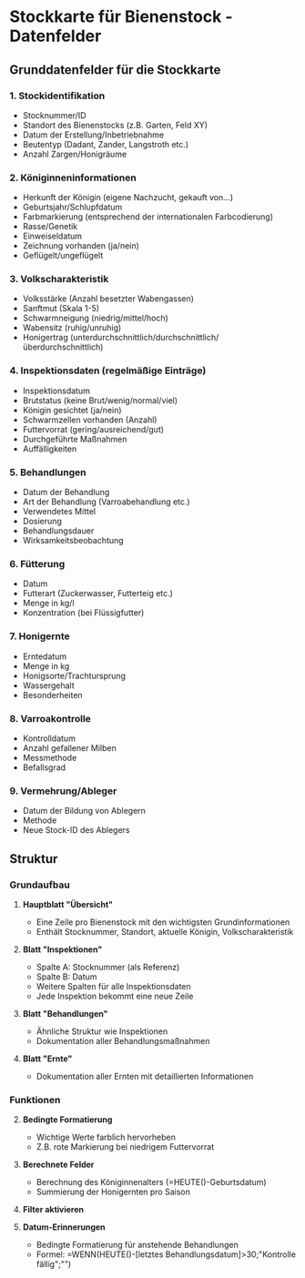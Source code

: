 # Stockkarte für Bienenstock - Datenfelder

## Grunddatenfelder für die Stockkarte

### 1. Stockidentifikation
- Stocknummer/ID
- Standort des Bienenstocks (z.B. Garten, Feld XY)
- Datum der Erstellung/Inbetriebnahme
- Beutentyp (Dadant, Zander, Langstroth etc.)
- Anzahl Zargen/Honigräume

### 2. Königinneninformationen
- Herkunft der Königin (eigene Nachzucht, gekauft von...)
- Geburtsjahr/Schlupfdatum
- Farbmarkierung (entsprechend der internationalen Farbcodierung)
- Rasse/Genetik
- Einweiseldatum
- Zeichnung vorhanden (ja/nein)
- Geflügelt/ungeflügelt

### 3. Volkscharakteristik
- Volksstärke (Anzahl besetzter Wabengassen)
- Sanftmut (Skala 1-5)
- Schwarmneigung (niedrig/mittel/hoch)
- Wabensitz (ruhig/unruhig)
- Honigertrag (unterdurchschnittlich/durchschnittlich/überdurchschnittlich)

### 4. Inspektionsdaten (regelmäßige Einträge)
- Inspektionsdatum
- Brutstatus (keine Brut/wenig/normal/viel)
- Königin gesichtet (ja/nein)
- Schwarmzellen vorhanden (Anzahl)
- Futtervorrat (gering/ausreichend/gut)
- Durchgeführte Maßnahmen
- Auffälligkeiten

### 5. Behandlungen
- Datum der Behandlung
- Art der Behandlung (Varroabehandlung etc.)
- Verwendetes Mittel
- Dosierung
- Behandlungsdauer
- Wirksamkeitsbeobachtung

### 6. Fütterung
- Datum
- Futterart (Zuckerwasser, Futterteig etc.)
- Menge in kg/l
- Konzentration (bei Flüssigfutter)

### 7. Honigernte
- Erntedatum
- Menge in kg
- Honigsorte/Trachtursprung
- Wassergehalt
- Besonderheiten

### 8. Varroakontrolle
- Kontrolldatum
- Anzahl gefallener Milben
- Messmethode
- Befallsgrad

### 9. Vermehrung/Ableger
- Datum der Bildung von Ablegern
- Methode
- Neue Stock-ID des Ablegers

## Struktur

### Grundaufbau
1. **Hauptblatt "Übersicht"**
   - Eine Zeile pro Bienenstock mit den wichtigsten Grundinformationen
   - Enthält Stocknummer, Standort, aktuelle Königin, Volkscharakteristik

2. **Blatt "Inspektionen"**
   - Spalte A: Stocknummer (als Referenz)
   - Spalte B: Datum
   - Weitere Spalten für alle Inspektionsdaten
   - Jede Inspektion bekommt eine neue Zeile

3. **Blatt "Behandlungen"**
   - Ähnliche Struktur wie Inspektionen
   - Dokumentation aller Behandlungsmaßnahmen

4. **Blatt "Ernte"**
   - Dokumentation aller Ernten mit detaillierten Informationen

### Funktionen

2. **Bedingte Formatierung**
   - Wichtige Werte farblich hervorheben
   - Z.B. rote Markierung bei niedrigem Futtervorrat

3. **Berechnete Felder**
   - Berechnung des Königinnenalters (=HEUTE()-Geburtsdatum)
   - Summierung der Honigernten pro Saison

4. **Filter aktivieren**
   
5. **Datum-Erinnerungen**
   - Bedingte Formatierung für anstehende Behandlungen
   - Formel: =WENN(HEUTE()-[letztes Behandlungsdatum]>30;"Kontrolle fällig";"")
